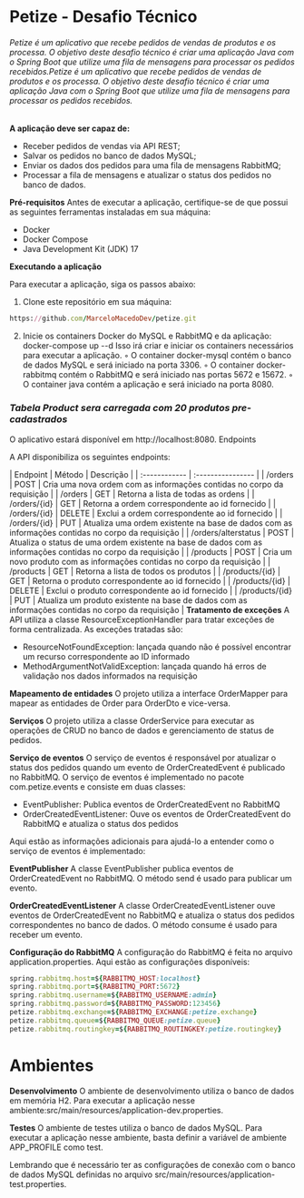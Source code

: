 # Petize - Desafio Técnico
###### Petize é um aplicativo que recebe pedidos de vendas de produtos e os processa. O objetivo deste desafio técnico é criar uma aplicação Java com o Spring Boot que utilize uma fila de mensagens para processar os pedidos recebidos.Petize é um aplicativo que recebe pedidos de vendas de produtos e os processa. O objetivo deste desafio técnico é criar uma aplicação Java com o Spring Boot que utilize uma fila de mensagens para processar os pedidos recebidos.
**A aplicação deve ser capaz de:**
- Receber pedidos de vendas via API REST;
- Salvar os pedidos no banco de dados MySQL;
- Enviar os dados dos pedidos para uma fila de mensagens RabbitMQ;
- Processar a fila de mensagens e atualizar o status dos pedidos no banco de dados.

**Pré-requisitos**
Antes de executar a aplicação, certifique-se de que possui as seguintes ferramentas instaladas em sua máquina:
- Docker
- Docker Compose
- Java Development Kit (JDK) 17

**Executando a aplicação**

Para executar a aplicação, siga os passos abaixo:
1. Clone este repositório em sua máquina:
```ruby
https://github.com/MarceloMacedoDev/petize.git
```

2. Inicie os containers Docker do MySQL e RabbitMQ e da aplicação:
   docker-compose up --d
   Isso irá criar e iniciar os containers necessários para executar a aplicação.
   ◦ O container docker-mysql contém o banco de dados MySQL e será iniciado na porta 3306.
   ◦ O container docker-rabbitmq contém o RabbitMQ e será iniciado nas portas 5672 e 15672.
   ◦ O container java contém a aplicação e será iniciado na porta 8080.
### ***Tabela Product sera carregada com 20 produtos pre-cadastrados***

O aplicativo estará disponível em http://localhost:8080.
Endpoints

A API disponibiliza os seguintes endpoints:

| Endpoint | Método | Descrição |
| :------------ | :---------------- |
| /orders | POST | Cria uma nova ordem com as informações contidas no corpo da requisição |
| /orders | GET | Retorna a lista de todas as ordens |
| /orders/{id} | GET | Retorna a ordem correspondente ao id fornecido |
| /orders/{id} | DELETE | Exclui a ordem correspondente ao id fornecido |
| /orders/{id} | PUT | Atualiza uma ordem existente na base de dados com as informações contidas no corpo da requisição |
| /orders/alterstatus | POST | Atualiza o status de uma ordem existente na base de dados com as informações contidas no corpo da requisição |
| /products | POST | Cria um novo produto com as informações contidas no corpo da requisição |
| /products | GET | Retorna a lista de todos os produtos |
| /products/{id} | GET | Retorna o produto correspondente ao id fornecido |
| /products/{id} | DELETE | Exclui o produto correspondente ao id fornecido |
| /products/{id} | PUT | Atualiza um produto existente na base de dados com as informações contidas no corpo da requisição |
**Tratamento de exceções**
A API utiliza a classe ResourceExceptionHandler para tratar exceções de forma centralizada. As exceções tratadas são:
- ResourceNotFoundException: lançada quando não é possível encontrar um recurso correspondente ao ID informado
-  MethodArgumentNotValidException: lançada quando há erros de validação nos dados informados na requisição

**Mapeamento de entidades**
O projeto utiliza a interface OrderMapper para mapear as entidades de Order para OrderDto e vice-versa.

**Serviços**
O projeto utiliza a classe OrderService para executar as operações de CRUD no banco de dados e gerenciamento de status de pedidos.

**Serviço de eventos**
O serviço de eventos é responsável por atualizar o status dos pedidos quando um evento de OrderCreatedEvent é publicado no RabbitMQ.
O serviço de eventos é implementado no pacote com.petize.events e consiste em duas classes:
- EventPublisher: Publica eventos de OrderCreatedEvent no RabbitMQ
- OrderCreatedEventListener: Ouve os eventos de OrderCreatedEvent do RabbitMQ e atualiza o status dos pedidos

Aqui estão as informações adicionais para ajudá-lo a entender como o serviço de eventos é implementado:

**EventPublisher**
A classe EventPublisher publica eventos de OrderCreatedEvent no RabbitMQ. O método send é usado para publicar um evento.

**OrderCreatedEventListener**
A classe OrderCreatedEventListener ouve eventos de OrderCreatedEvent no RabbitMQ e atualiza o status dos pedidos correspondentes no banco de dados. O método consume é usado para receber um evento.

**Configuração do RabbitMQ**
A configuração do RabbitMQ é feita no arquivo application.properties. Aqui estão as configurações disponíveis:

```ruby
spring.rabbitmq.host=${RABBITMQ_HOST:localhost}
spring.rabbitmq.port=${RABBITMQ_PORT:5672}
spring.rabbitmq.username=${RABBITMQ_USERNAME:admin}
spring.rabbitmq.password=${RABBITMQ_PASSWORD:123456}
petize.rabbitmq.exchange=${RABBITMQ_EXCHANGE:petize.exchange}
petize.rabbitmq.queue=${RABBITMQ_QUEUE:petize.queue}
petize.rabbitmq.routingkey=${RABBITMQ_ROUTINGKEY:petize.routingkey}
```
# **Ambientes**
**Desenvolvimento**
O ambiente de desenvolvimento utiliza o banco de dados em memória H2. Para executar a aplicação nesse ambiente:src/main/resources/application-dev.properties.

**Testes**
O ambiente de testes utiliza o banco de dados MySQL. Para executar a aplicação nesse ambiente, basta definir a variável de ambiente APP_PROFILE como test.

Lembrando que é necessário ter as configurações de conexão com o banco de dados MySQL definidas no arquivo src/main/resources/application-test.properties.